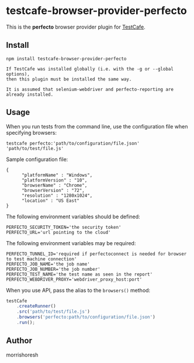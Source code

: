 # testcafe-browser-provider-perfecto

This is the **perfecto** browser provider plugin for [TestCafe](http://devexpress.github.io/testcafe).

## Install

```
npm install testcafe-browser-provider-perfecto

If TestCafe was installed globally (i.e. with the -g or --global options),
then this plugin must be installed the same way.

It is assumed that selenium-webdriver and perfecto-reporting are already installed.
```

## Usage

When you run tests from the command line, use the configuration file when specifying browsers:

```
testcafe perfecto:'path/to/configuration/file.json' 'path/to/test/file.js'
```

Sample configuration file:

```
{
      "platformName" : "Windows",
      "platformVersion" : "10",
      "browserName" : "Chrome",
      "browserVersion" : "72",
      "resolution" : "1280x1024",
      "location" : "US East"
}
```

The following environment variables should be defined:

```
PERFECTO_SECURITY_TOKEN='the security token'
PERFECTO_URL='url pointing to the cloud'
```

The following environment variables may be required:

```
PERFECTO_TUNNEL_ID='required if perfectoconnect is needed for browser to test machine connection'
PERFECTO_JOB_NAME='the job name'
PERFECTO_JOB_NUMBER='the job number'
PERFECTO_TEST_NAME='the test name as seen in the report'
PERFECTO_WEBDRIVER_PROXY='webdriver_proxy_host:port'
```

When you use API, pass the alias to the `browsers()` method:

```js
testCafe
    .createRunner()
    .src('path/to/test/file.js')
    .browsers('perfecto:path/to/configuration/file.json')
    .run();
```

## Author
morrishoresh 
